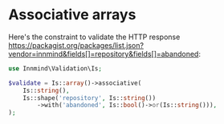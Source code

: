 # Associative arrays

Here's the constraint to validate the HTTP response <https://packagist.org/packages/list.json?vendor=innmind&fields[]=repository&fields[]=abandoned>:

```php
use Innmind\Validation\Is;

$validate = Is::array()->associative(
    Is::string(),
    Is::shape('repository', Is::string())
        ->with('abandoned', Is::bool()->or(Is::string())),
);
```
